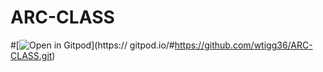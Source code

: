 # ARC-CLASS 
#[![Open in Gitpod](https://gitpod.io/button/open-in-gitpod.svg)](https:// gitpod.io/#https://github.com/wtigg36/ARC-CLASS.git)

